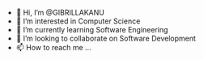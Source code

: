 - 👋 Hi, I’m @GIBRILLAKANU
- 👀 I’m interested in Computer Science
- 🌱 I’m currently learning Software Engineering
- 💞️ I’m looking to collaborate on Software Development
- 📫 How to reach me ...

<!---
GIBRILLAKANU/GIBRILLAKANU is a ✨ special ✨ repository because its `README.md` (this file) appears on your GitHub profile.
You can click the Preview link to take a look at your changes.
--->
